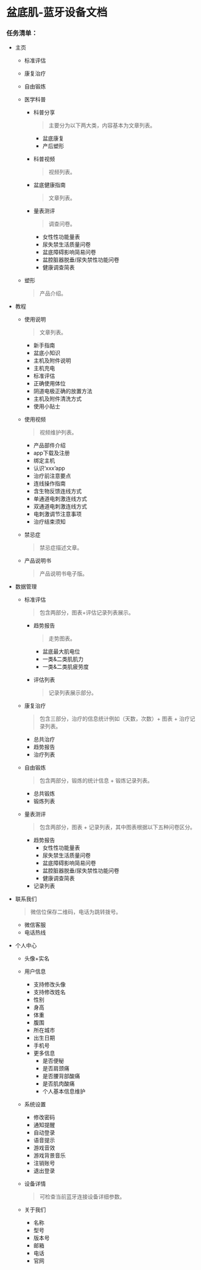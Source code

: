 # 盆底肌-蓝牙设备文档

### 任务清单：

- 主页

  - 标准评估

  - 康复治疗

  - 自由锻炼

  - 医学科普

    - 科普分享

      > 主要分为以下两大类，内容基本为文章列表。

      - 盆底康复
      - 产后塑形

    - 科普视频

      > 视频列表。

    - 盆底健康指南

      > 文章列表。

    - 量表测评

      > 调查问卷。

      - 女性性功能量表
      - 尿失禁生活质量问卷
      - 盆底障碍影响简易问卷
      - 盆腔脏器脱垂/尿失禁性功能问卷
      - 健康调查简表

  - 塑形

    > 产品介绍。

- 教程

  - 使用说明

    > 文章列表。

    - 新手指南
    - 盆底小知识
    - 主机及附件说明
    - 主机充电
    - 标准评估
    - 正确使用体位
    - 阴道电极正确的放置方法
    - 主机及附件清洗方式
    - 使用小贴士

  - 使用视频

    > 视频维护列表。

    - 产品部件介绍
    - app下载及注册
    - 绑定主机
    - 认识‘xxx’app
    - 治疗前注意要点
    - 连线操作指南
    - 含生物反馈连线方式
    - 单通道电刺激连线方式
    - 双通道电刺激连线方式
    - 电刺激调节注意事项
    - 治疗结束须知

  - 禁忌症

    > 禁忌症描述文章。

  - 产品说明书

    > 产品说明书电子版。

- 数据管理

  - 标准评估

    > 包含两部分，图表+评估记录列表展示。

    - 趋势报告

      > 走势图表。

      - 盆底最大肌电位
      - 一类&二类肌肌力
      - 一类&二类肌疲劳度

    - 评估列表

      > 记录列表展示部分。

  - 康复治疗

    > 包含三部分，治疗的信息统计例如（天数，次数）+ 图表 + 治疗记录列表。

    - 总共治疗
    - 趋势报告
    - 治疗列表

  - 自由锻炼

    > 包含两部分，锻炼的统计信息 + 锻炼记录列表。

    - 总共锻炼
    - 锻炼列表

  - 量表测评

    > 包含两部分，图表 + 记录列表，其中图表根据以下五种问卷区分。

    - 趋势报告
      - 女性性功能量表
      - 尿失禁生活质量问卷
      - 盆底障碍影响简易问卷
      - 盆腔脏器脱垂/尿失禁性功能问卷
      - 健康调查简表
    - 记录列表

- 联系我们

  > 微信位保存二维码，电话为跳转拨号。

  - 微信客服
  - 电话热线

- 个人中心

  - 头像+实名

  - 用户信息

    - 支持修改头像
    - 支持修改姓名
    - 性别
    - 身高
    - 体重
    - 腹围
    - 所在城市
    - 出生日期
    - 手机号
    - 更多信息
      - 是否便秘
      - 是否肩颈痛
      - 是否腰背部酸痛
      - 是否肌肉酸痛
      - 个人基本信息维护

  - 系统设置

    - 修改密码
    - 通知提醒
    - 自动登录
    - 语音提示
    - 游戏音效
    - 游戏背景音乐
    - 注销账号
    - 退出登录

  - 设备详情

    > 可检查当前蓝牙连接设备详细参数。

  - 关于我们

    - 名称
    - 型号
    - 版本号
    - 邮箱
    - 电话
    - 官网